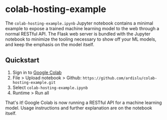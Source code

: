 # colab-hosting-example
The `colab-hosting-example.ipynb` Jupyter notebook contains a minimal example to expose a trained machine learning model to the web through a normal RESTful API. The Flask web server is bundled with the Jupyter notebook to minimize the tooling necessary to show off your ML models, and keep the emphasis on the model itself.

## Quickstart
1. Sign in to [Google Colab](https://colab.research.google.com/)
2. File > Upload notebook > Github: `https://github.com/ardislu/colab-hosting-example.git`
3. Select `colab-hosting-example.ipynb`
4. Runtime > Run all

That's it! Google Colab is now running a RESTful API for a machine learning model. Usage instructions and further explanation are on the notebook itself.